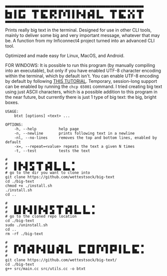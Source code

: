 ```
▀▀▀▀▀▀▀▀▀▀▀▀▀▀▀▀▀▀▀▀▀▀▀▀▀▀▀▀▀▀▀▀▀▀▀▀▀▀▀▀▀▀▀▀▀▀▀▀▀▀▀▀▀▀▀▀▀▀▀▀▀▀
█▄▄ █ █▀▀   ▀█▀ █▀▀ █▀█ █▀▄▀█ █ █▄ █ ▄▀█ █     ▀█▀ █▀▀ ▀▄▀ ▀█▀
█▄█ █ █▄█    █  ██▄ █▀▄ █ ▀ █ █ █ ▀█ █▀█ █▄▄    █  ██▄ █ █  █ 
▄▄▄▄▄▄▄▄▄▄▄▄▄▄▄▄▄▄▄▄▄▄▄▄▄▄▄▄▄▄▄▄▄▄▄▄▄▄▄▄▄▄▄▄▄▄▄▄▄▄▄▄▄▄▄▄▄▄▄▄▄▄
```

Prints really big text in the terminal. Designed for use in other CLI tools, mainly to deliver some big and very important message, whatever that may be. A function from my Inficonnect4 project turned into an advanced CLI tool.

Optimized and made easy for Linux, MacOS, and Android.

FOR WINDOWS:
It is possible to run this program (by manually compiling into an executable), but only if you have enabled UTF-8 character encoding within the terminal, which by default isn't. You can enable UTF-8 encoding by default by following  <a href="https://akr.am/blog/posts/using-utf-8-in-the-windows-terminal#:~:text=Enable%20the%20new%20UTF%2D8,Restart%20your%20computer." target="_blank">THIS TUTORIAL</a>. Temporary, session-long support can be enabled by running the `chcp 65001` command. I tried creating big text using just ASCII characters, which is a possible addition to this program in the near future, but currently there is just 1 type of big text: the big, bright boxes.
```
USAGE: 
    btxt [options] <text> ...

OPTIONS:
    -h, --help          help page
    -n, --newline       prints following text in a newline
    -nl, --no-lines     removes the top and bottom lines, enabled by default
    -x=, --repeat=<value> repeats the text a given N times
    -t, --test          tests the text
```




```
#
#   █ █▄ █ █▀ ▀█▀ ▄▀█ █   █   ▀
#   █ █ ▀█ ▄█  █  █▀█ █▄▄ █▄▄ ▄
# go to the dir you want to clone into
git clone https://github.com/wettestsock/big-text
cd ./big-text
chmod +x ./install.sh
./install.sh
cd ..
```

```
#
#   █ █ █▄ █ █ █▄ █ █▀ ▀█▀ ▄▀█ █   █   ▀
#   █▄█ █ ▀█ █ █ ▀█ ▄█  █  █▀█ █▄▄ █▄▄ ▄
# go to the cloned repo location
cd ./big-text
sudo ./uninstall.sh
cd ..
rm -rf ./big-text
```

```
#
#   █▀▄▀█ ▄▀█ █▄ █ █ █ ▄▀█ █     █▀▀ █▀█ █▀▄▀█ █▀█ █ █   █▀▀ ▀
#   █ ▀ █ █▀█ █ ▀█ █▄█ █▀█ █▄▄   █▄▄ █▄█ █ ▀ █ █▀▀ █ █▄▄ ██▄ ▄
#
git clone https://github.com/wettestsock/big-text/
cd ./big-text
g++ src/main.cc src/utils.cc -o btxt
```


